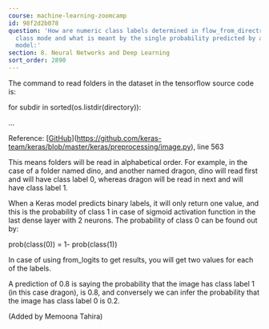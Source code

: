 ```yaml
---
course: machine-learning-zoomcamp
id: 98f2d2b078
question: 'How are numeric class labels determined in flow_from_directroy using binary
  class mode and what is meant by the single probability predicted by a binary Keras
  model:'
section: 8. Neural Networks and Deep Learning
sort_order: 2890
---
```


The command to read folders in the dataset in the tensorflow source code is:

for subdir in sorted(os.listdir(directory)):

…

Reference: [[GitHub](https://github.com/keras-team/keras/blob/master/keras/preprocessing/image.py)](https://github.com/keras-team/keras/blob/master/keras/preprocessing/image.py), line 563

This means folders will be read in alphabetical order. For example, in the case of a folder named dino, and another named dragon, dino will read first and will have class label 0, whereas dragon will be read in next and will have class label 1.

When a Keras model predicts binary labels, it will only return one value, and this is the probability of class 1 in case of sigmoid activation function in the last dense layer with 2 neurons. The probability of class 0 can be found out by:

prob(class(0)) = 1- prob(class(1))

In case of using from_logits to get results, you will get two values for each of the labels.

A prediction of 0.8 is saying the probability that the image has class label 1 (in this case dragon), is 0.8, and conversely we can infer the probability that the image has class label 0 is 0.2.

(Added by Memoona Tahira)

